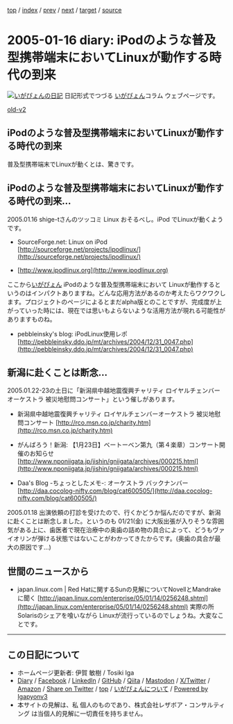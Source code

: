 [top](../index.html) 
 / [index](index.html) 
 / [prev](ig050115.html) 
 / [next](ig050118.html) 
 / [target](https://www.igapyon.jp/igapyon/diary/2005/ig050116.html) 
 / [source](https://github.com/igapyon/diary/blob/master/2005/ig050116.src.md) 

2005-01-16 diary: iPodのような普及型携帯端末においてLinuxが動作する時代の到来
=====================================================================================================
[![いがぴょんの日記](https://www.igapyon.jp/igapyon/diary/images/iga202308_64.jpg "いがぴょん")](https://www.igapyon.jp/igapyon/diary/memo/memoigapyon.html) 日記形式でつづる [いがぴょん](https://www.igapyon.jp/igapyon/diary/memo/memoigapyon.html)コラム ウェブページです。

[old-v2](ig050116-orig.html)

## iPodのような普及型携帯端末においてLinuxが動作する時代の到来

普及型携帯端末でLinuxが動くとは、驚きです。


## iPodのような普及型携帯端末においてLinuxが動作する時代の到来…

2005.01.16 shige-tさんのツッコミ
Linux おそるべし。iPod でLinuxが動くようです。

* SourceForge.net: Linux on iPod
  [http://sourceforge.net/projects/ipodlinux/](http://sourceforge.net/projects/ipodlinux/)
  
* [http://www.ipodlinux.org](http://www.ipodlinux.org)

ここから[いがぴょん](https://www.igapyon.jp/igapyon/diary/memo/memoigapyon.html)
iPodのような普及型携帯端末において Linuxが動作するというのはインパクトありますね。どんな応用方法があるのか考えたらワクワクします。プロジェクトのページによるとまだalpha版とのことですが、完成度が上がっていった時には、現在では思いもよらないような活用方法が現れる可能性がありますものね。

* pebbleinsky's blog: iPodLinux使用レポ
  [http://pebbleinsky.ddo.jp/mt/archives/2004/12/31_0047.php](http://pebbleinsky.ddo.jp/mt/archives/2004/12/31_0047.php)

## 新潟に赴くことは断念…

2005.01.22-23の土日に「新潟県中越地震復興チャリティ ロイヤルチェンバーオーケストラ 被災地慰問コンサート」という催しがあります。

* 新潟県中越地震復興チャリティ ロイヤルチェンバーオーケストラ 被災地慰問コンサート
  [http://rco.msn.co.jp/charity.htm](http://rco.msn.co.jp/charity.htm)
  
* がんばろう！新潟: 【1月23日】ベートーベン第九（第４楽章）コンサート開催のお知らせ
  [http://www.nponiigata.jp/jishin/gniigata/archives/000215.html](http://www.nponiigata.jp/jishin/gniigata/archives/000215.html)
  
* Daa's Blog -ちょっとしたメモ-: オーケストラ バックナンバー
  [http://daa.cocolog-nifty.com/blog/cat600505/](http://daa.cocolog-nifty.com/blog/cat600505/)

2005.01.18 出演依頼の打診を受けたので、行くかどうか悩んだのですが、新潟に赴くことは断念しました。というのも 01/21(金) に大阪出張が入りそうな雰囲気がある上に、歯医者で現在治療中の奥歯の詰め物の具合によって、どうもヴァイオリンが弾ける状態ではないことがわかってきたからです。(奥歯の具合が最大の原因です…)

## 世間のニュースから

* japan.linux.com | Red Hatに関するSunの見解についてNovellとMandrakeに聞く
  [http://japan.linux.com/enterprise/05/01/14/0256248.shtml](http://japan.linux.com/enterprise/05/01/14/0256248.shtml)
  実際の所 Solarisのシェアを喰いながら Linuxが流行っているのでしょうね。大変なことです。


----------------------------------------------------------------------------------------------------

## この日記について

* ホームページ更新者: 伊賀 敏樹 / Tosiki Iga
* [Diary](https://www.igapyon.jp/igapyon/diary/) / [Facebook](https://www.facebook.com/igapyon) / [LinkedIn](https://www.linkedin.com/in/toshikiiga) / [GitHub](https://github.com/igapyon) / [Qiita](https://qiita.com/igapyon) / [Mastodon](https://social.vivaldi.net/@igapyon) / [X/Twitter](https://twitter.com/ToshikiIga) / [Amazon](https://www.amazon.co.jp/%E4%BC%8A%E8%B3%80-%E6%95%8F%E6%A8%B9/e/B004LTQWCQ) / 
[Share on Twitter](https://twitter.com/intent/tweet?hashtags=igapyon%2Cdiary%2C%E3%81%84%E3%81%8C%E3%81%B4%E3%82%87%E3%82%93&text=iPod%E3%81%AE%E3%82%88%E3%81%86%E3%81%AA%E6%99%AE%E5%8F%8A%E5%9E%8B%E6%90%BA%E5%B8%AF%E7%AB%AF%E6%9C%AB%E3%81%AB%E3%81%8A%E3%81%84%E3%81%A6Linux%E3%81%8C%E5%8B%95%E4%BD%9C%E3%81%99%E3%82%8B%E6%99%82%E4%BB%A3%E3%81%AE%E5%88%B0%E6%9D%A5&url=https%3A%2F%2Fwww.igapyon.jp%2Figapyon%2Fdiary%2F2005%2Fig050116.html) / [top](../index.html) / [いがぴょんについて](https://www.igapyon.jp/igapyon/diary/memo/memoigapyon.html) / [Powered by Igapyonv3](https://github.com/igapyon/igapyonv3)
* 本サイトの見解は、私 個人のものであり、株式会社レザボア・コンサルティング は当個人的見解に一切責任を持ちません。 
